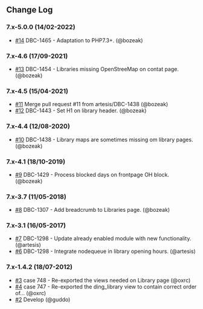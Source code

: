 ## Change Log

### 7.x-5.0.0 (14/02-2022)
- [#14](https://github.com/artesis/ding_library/pull/14) DBC-1465 - Adaptation to PHP7.3+. (@bozeak)

### 7.x-4.6 (17/09-2021)
- [#13](https://github.com/artesis/ding_library/pull/13) DBC-1454 - Libraries missing OpenStreeMap on contat page. (@bozeak)

### 7.x-4.5 (15/04-2021)
- [#11](https://github.com/artesis/ding_library/pull/11) Merge pull request #11 from artesis/DBC-1438 (@bozeak)
- [#12](https://github.com/artesis/ding_library/pull/12) DBC-1443 - Set H1 on library header. (@bozeak)

### 7.x-4.4 (12/08-2020)
- [#10](https://github.com/artesis/ding_library/pull/10) DBC-1438 - Library maps are sometimes missing om library pages. (@bozeak)

### 7.x-4.1 (18/10-2019)
- [#9](https://github.com/artesis/ding_library/pull/9) DBC-1429 - Process blocked days on frontpage OH block. (@bozeak)

### 7.x-3.7 (11/05-2018)
- [#8](https://github.com/artesis/ding_library/pull/8) DBC-1307 - Add breadcrumb to Libraries page. (@bozeak)

### 7.x-3.1 (16/05-2017)
- [#7](https://github.com/artesis/ding_library/pull/7) DBC-1298 - Update already enabled module with new functionality. (@artesis)
- [#6](https://github.com/artesis/ding_library/pull/6) DBC-1298 - Integrate nodequeue in library opening hours. (@artesis)

### 7.x-1.4.2 (18/07-2012)
- [#3](https://github.com/artesis/ding_library/pull/3) case 748 - Re-exported the views needed on Library page (@oxrc)
- [#4](https://github.com/artesis/ding_library/pull/4) case 747 - Re-exported the ding_library view to contain correct order of... (@oxrc)
- [#2](https://github.com/artesis/ding_library/pull/2) Develop (@guddo)